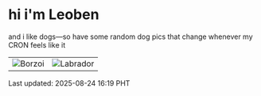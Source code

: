 # hi i'm Leoben

and i like dogs—so have some random dog pics that change whenever my CRON feels like it

|  |  |
|--------|----------|
| ![Borzoi](https://random-dog-vercel.vercel.app/api/random-borzoi?v=1756023558) | ![Labrador](https://random-dog-vercel.vercel.app/api/random-labrador?v=1756023558) |

Last updated: 2025-08-24 16:19 PHT
